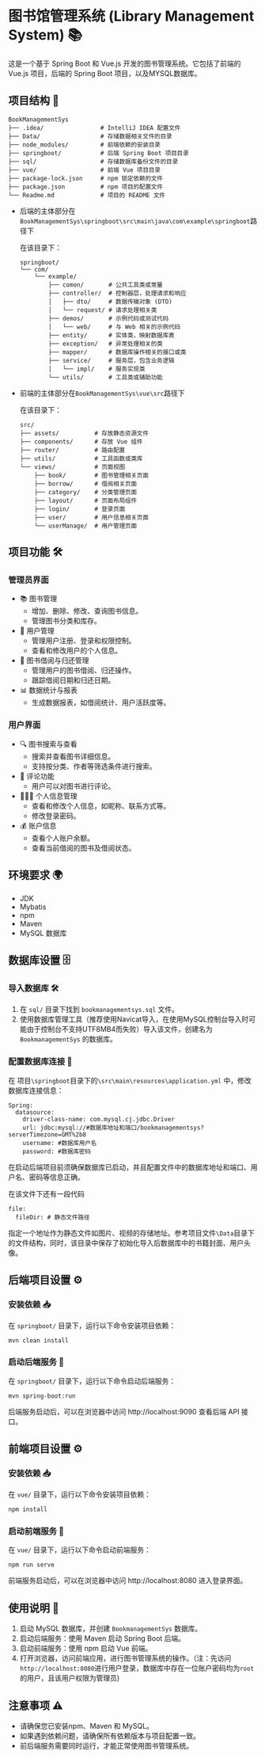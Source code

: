# 图书馆管理系统 (Library Management System) 📚

这是一个基于 Spring Boot 和 Vue.js 开发的图书管理系统。它包括了前端的 Vue.js 项目，后端的 Spring Boot 项目，以及MYSQL数据库。

## 项目结构 📂

```
BookManagementSys
├── .idea/                # IntelliJ IDEA 配置文件
├── Data/                 # 存储数据相关文件的目录
├── node_modules/         # 前端依赖的安装目录
├── springboot/           # 后端 Spring Boot 项目目录
├── sql/             	  # 存储数据库备份文件的目录
├── vue/                  # 前端 Vue 项目目录
├── package-lock.json     # npm 锁定依赖的文件
├── package.json          # npm 项目的配置文件
└── Readme.md             # 项目的 README 文件
```

- 后端的主体部分在`BookManagementSys\springboot\src\main\java\com\example\springboot`路径下

  在该目录下：

  ```
  springboot/
  └── com/
      └── example/
          ├── comon/       # 公共工具类或常量
          ├── controller/  # 控制器层，处理请求和响应
          │   ├── dto/     # 数据传输对象 (DTO)
          │   └── request/ # 请求处理相关类
          ├── demos/       # 示例代码或测试代码
          │   └── web/     # 与 Web 相关的示例代码
          ├── entity/      # 实体类，映射数据库表
          ├── exception/   # 异常处理相关的类
          ├── mapper/      # 数据库操作相关的接口或类
          ├── service/     # 服务层，包含业务逻辑
          │   └── impl/    # 服务实现类
          └── utils/       # 工具类或辅助功能
  
  ```

- 前端的主体部分在`BookManagementSys\vue\src`路径下

  在该目录下：

  ```
  src/
  ├── assets/          # 存放静态资源文件
  ├── components/      # 存放 Vue 组件
  ├── router/          # 路由配置
  ├── utils/           # 工具函数或类库
  └── views/           # 页面视图
      ├── book/        # 图书管理相关页面
      ├── borrow/      # 借阅相关页面
      ├── category/    # 分类管理页面
      ├── layout/      # 页面布局组件
      ├── login/       # 登录页面
      ├── user/        # 用户信息相关页面
      └── userManage/  # 用户管理页面
  ```

  

## 项目功能 🛠️

### 管理员界面

- 📚 图书管理
  - 增加、删除、修改、查询图书信息。
  - 管理图书分类和库存。
- 👥 用户管理
  - 管理用户注册、登录和权限控制。
  - 查看和修改用户的个人信息。
- 🔄 图书借阅与归还管理
  - 管理用户的图书借阅、归还操作。
  - 跟踪借阅日期和归还日期。
- 📊 数据统计与报表
  - 生成数据报表，如借阅统计、用户活跃度等。

### 用户界面

- 🔍 图书搜索与查看
  - 搜索并查看图书详细信息。
  - 支持按分类、作者等筛选条件进行搜索。
- 💬 评论功能
  - 用户可以对图书进行评论。
- 🧑‍🤝‍🧑 个人信息管理
  - 查看和修改个人信息，如昵称、联系方式等。
  - 修改登录密码。
- 💰 账户信息
  - 查看个人账户余额。
  - 查看当前借阅的图书及借阅状态。

## 环境要求 🌍

- JDK 
- Mybatis
- npm
- Maven
- MySQL 数据库

## 数据库设置 🗄️

### 导入数据库 🛠️

1. 在 `sql/` 目录下找到 `bookmanagementsys.sql` 文件。
2. 使用数据库管理工具（推荐使用Navicat导入，在使用MySQL控制台导入时可能由于控制台不支持UTF8MB4而失败）导入该文件，创建名为 `BookmanagementSys` 的数据库。

### 配置数据库连接 🔑

在 项目`\springboot`目录下的`\src\main\resources\application.yml` 中，修改数据库连接信息：

```
Spring:
  datasource:
    driver-class-name: com.mysql.cj.jdbc.Driver
    url: jdbc:mysql://#数据库地址和端口/bookmanagementsys?serverTimezone=GMT%2b8
    username: #数据库用户名
    password: #数据库密码
```

在启动后端项目前须确保数据库已启动，并且配置文件中的数据库地址和端口、用户名、密码等信息正确。

在该文件下还有一段代码

```
file:
  fileDir: # 静态文件路径
```

指定一个地址作为静态文件如图片、视频的存储地址。参考项目文件`\Data`目录下的文件结构，同时，该目录中保存了初始化导入后数据库中的书籍封面、用户头像。

## 后端项目设置 ⚙️

### 安装依赖 📥

在 `springboot/` 目录下，运行以下命令安装项目依赖：

```
mvn clean install
```

### 启动后端服务 🚀

在 `springboot/` 目录下，运行以下命令启动后端服务：

```
mvn spring-boot:run
```

后端服务启动后，可以在浏览器中访问 http://localhost:9090 查看后端 API 接口。

## 前端项目设置 ⚙️

### 安装依赖 📥

在 `vue/` 目录下，运行以下命令安装项目依赖：

```bash
npm install
```

### 启动前端服务 🚀

在 `vue/` 目录下，运行以下命令启动前端服务：

```
npm run serve
```

前端服务启动后，可以在浏览器中访问 http://localhost:8080 进入登录界面。

## 使用说明 📜

1. 启动 MySQL 数据库，并创建 `BookmanagementSys` 数据库。
2. 启动后端服务：使用 Maven 启动 Spring Boot 后端。
3. 启动前端服务：使用 npm 启动 Vue 前端。
4. 打开浏览器，访问前端应用，进行图书管理系统的操作。（注：先访问`http://localhost:8080`进行用户登录，数据库中存在一位账户密码均为`root`的用户，且该用户权限为管理员)

## 注意事项 ⚠️

- 请确保您已安装npm、Maven 和 MySQL。
- 如果遇到依赖问题，请确保所有依赖版本与项目配置一致。
- 前后端服务需要同时运行，才能正常使用图书管理系统。
